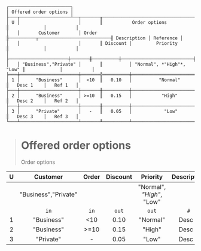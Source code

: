 ```text
┌───────────────────────┐
│ Offered order options │
├───┬───────────────────┴──┬───────╥──────────────────────────────────────╥─────────────┬───────────┐
│ U │                      │       ║           Order options              ║             │           │
│   │       Customer       │ Order ╟──────────┬───────────────────────────╢ Description │ Reference │
│   │                      │       ║ Discount │         Priority          ║             │           │
│   ├──────────────────────┼───────╫──────────┼───────────────────────────╫─────────────┼───────────┤
│   │ "Business","Private" │       ║          │ "Normal", *"High"*, "Low" ║             │           │
╞═══╪══════════════════════╪═══════╬══════════╪═══════════════════════════╬═════════════╪═══════════╡
│ 1 │      "Business"      │  <10  ║   0.10   │          "Normal"         ║   Desc 1    │   Ref 1   │
├───┼──────────────────────┼───────╫──────────┼───────────────────────────╫─────────────┼───────────┤
│ 2 │      "Business"      │ >=10  ║   0.15   │           "High"          ║   Desc 2    │   Ref 2   │
├───┼──────────────────────┼───────╫──────────┼───────────────────────────╫─────────────┼───────────┤
│ 3 │      "Private"       │   -   ║   0.05   │            "Low"          ║   Desc 3    │   Ref 3   │
└───┴──────────────────────┴───────╨──────────┴───────────────────────────╨─────────────┴───────────┘
```

> # Offered order options
> Order options
 
| U |       Customer       | Order | Discount |         Priority          | Description | Reference |
|:-:|:--------------------:|:-----:|:--------:|:-------------------------:|:-----------:|:---------:|
|   | "Business","Private" |       |          | "Normal", *"High"*, "Low" |             |           |
|   |         `in`         | `in`  |  `out`   |           `out`           |     `#`     |    `#`    |
| 1 |      "Business"      |  <10  |   0.10   |         "Normal"          |   Desc 1    |   Ref 1   |
| 2 |      "Business"      | >=10  |   0.15   |          "High"           |   Desc 2    |   Ref 2   |
| 3 |      "Private"       |   -   |   0.05   |           "Low"           |   Desc 3    |   Ref 3   |
